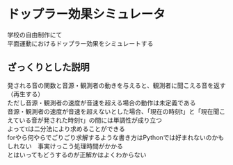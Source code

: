# ドップラー効果シミュレータ
学校の自由制作にて  
平面運動におけるドップラー効果をシミュレートする  

## ざっくりとした説明
発される音の関数と音源・観測者の動きを与えると、観測者に聞こえる音を返す（再生する）  
ただし音源・観測者の速度が音速を超える場合の動作は未定義である  
音源・観測者の速度が音速を超えないとした場合、「現在の時刻t」と「現在聞こえている音が発された時刻τ」の間には単調性が成り立つ  
よってτは二分法により求めることができる  
forやら何やらでごりごり求解するような書き方はPythonでは好まれないのかもしれない　事実けっこう処理時間がかかる  
とはいってもどうするのが正解かはよくわからない
